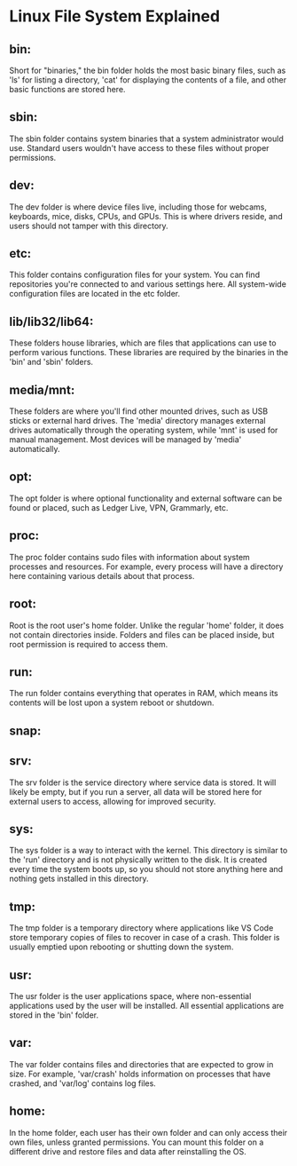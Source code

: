 # Linux File System Explained

## bin:
Short for "binaries," the bin folder holds the most basic binary files, such as 'ls' for listing a directory, 'cat' for displaying the contents of a file, and other basic functions are stored here.

## sbin:
The sbin folder contains system binaries that a system administrator would use. Standard users wouldn't have access to these files without proper permissions.

## dev:
The dev folder is where device files live, including those for webcams, keyboards, mice, disks, CPUs, and GPUs. This is where drivers reside, and users should not tamper with this directory.

## etc:
This folder contains configuration files for your system. You can find repositories you're connected to and various settings here. All system-wide configuration files are located in the etc folder.

## lib/lib32/lib64:
These folders house libraries, which are files that applications can use to perform various functions. These libraries are required by the binaries in the 'bin' and 'sbin' folders.

## media/mnt:
These folders are where you'll find other mounted drives, such as USB sticks or external hard drives. The 'media' directory manages external drives automatically through the operating system, while 'mnt' is used for manual management. Most devices will be managed by 'media' automatically.

## opt:
The opt folder is where optional functionality and external software can be found or placed, such as Ledger Live, VPN, Grammarly, etc.

## proc:
The proc folder contains sudo files with information about system processes and resources. For example, every process will have a directory here containing various details about that process.

## root:
Root is the root user's home folder. Unlike the regular 'home' folder, it does not contain directories inside. Folders and files can be placed inside, but root permission is required to access them.

## run:
The run folder contains everything that operates in RAM, which means its contents will be lost upon a system reboot or shutdown.

## snap:

## srv:
The srv folder is the service directory where service data is stored. It will likely be empty, but if you run a server, all data will be stored here for external users to access, allowing for improved security.

## sys:
The sys folder is a way to interact with the kernel. This directory is similar to the 'run' directory and is not physically written to the disk. It is created every time the system boots up, so you should not store anything here and nothing gets installed in this directory.

## tmp:
The tmp folder is a temporary directory where applications like VS Code store temporary copies of files to recover in case of a crash. This folder is usually emptied upon rebooting or shutting down the system.

## usr:
The usr folder is the user applications space, where non-essential applications used by the user will be installed. All essential applications are stored in the 'bin' folder.

## var:
The var folder contains files and directories that are expected to grow in size. For example, 'var/crash' holds information on processes that have crashed, and 'var/log' contains log files.

## home:
In the home folder, each user has their own folder and can only access their own files, unless granted permissions. You can mount this folder on a different drive and restore files and data after reinstalling the OS.
